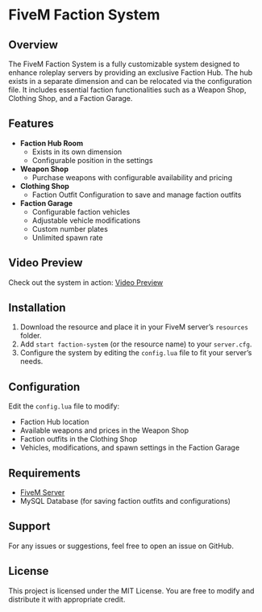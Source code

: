 # FiveM Faction System

## Overview
The FiveM Faction System is a fully customizable system designed to enhance roleplay servers by providing an exclusive Faction Hub. The hub exists in a separate dimension and can be relocated via the configuration file. It includes essential faction functionalities such as a Weapon Shop, Clothing Shop, and a Faction Garage.

## Features
- **Faction Hub Room**
  - Exists in its own dimension
  - Configurable position in the settings
- **Weapon Shop**
  - Purchase weapons with configurable availability and pricing
- **Clothing Shop**
  - Faction Outfit Configuration to save and manage faction outfits
- **Faction Garage**
  - Configurable faction vehicles
  - Adjustable vehicle modifications
  - Custom number plates
  - Unlimited spawn rate

## Video Preview
Check out the system in action: [Video Preview](https://youtu.be/u44xIHuI9sY?si=l0e34WMm-PwG7lXT)

## Installation
1. Download the resource and place it in your FiveM server’s `resources` folder.
2. Add `start faction-system` (or the resource name) to your `server.cfg`.
3. Configure the system by editing the `config.lua` file to fit your server’s needs.

## Configuration
Edit the `config.lua` file to modify:
- Faction Hub location
- Available weapons and prices in the Weapon Shop
- Faction outfits in the Clothing Shop
- Vehicles, modifications, and spawn settings in the Faction Garage

## Requirements
- [FiveM Server](https://fivem.net/)
- MySQL Database (for saving faction outfits and configurations)

## Support
For any issues or suggestions, feel free to open an issue on GitHub.

## License
This project is licensed under the MIT License. You are free to modify and distribute it with appropriate credit.

